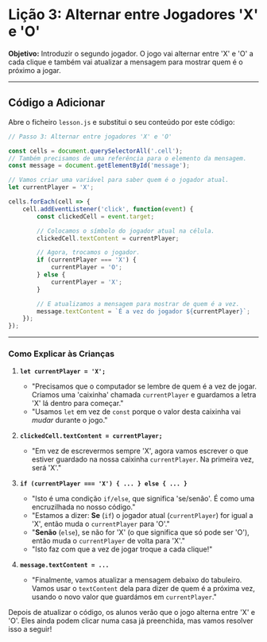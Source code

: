 # Lição 3: Alternar entre Jogadores 'X' e 'O'

**Objetivo:** Introduzir o segundo jogador. O jogo vai alternar entre 'X' e 'O' a cada clique e também vai atualizar a mensagem para mostrar quem é o próximo a jogar.

---

## Código a Adicionar


Abre o ficheiro `lesson.js` e substitui o seu conteúdo por este código:

```javascript
// Passo 3: Alternar entre jogadores 'X' e 'O'

const cells = document.querySelectorAll('.cell');
// Também precisamos de uma referência para o elemento da mensagem.
const message = document.getElementById('message');

// Vamos criar uma variável para saber quem é o jogador atual.
let currentPlayer = 'X';

cells.forEach(cell => {
    cell.addEventListener('click', function(event) {
        const clickedCell = event.target;

        // Colocamos o símbolo do jogador atual na célula.
        clickedCell.textContent = currentPlayer;

        // Agora, trocamos o jogador.
        if (currentPlayer === 'X') {
            currentPlayer = 'O';
        } else {
            currentPlayer = 'X';
        }

        // E atualizamos a mensagem para mostrar de quem é a vez.
        message.textContent = `É a vez do jogador ${currentPlayer}`;
    });
});
```

---

### Como Explicar às Crianças

1. **`let currentPlayer = 'X';`**
    * "Precisamos que o computador se lembre de quem é a vez de jogar. Criamos uma 'caixinha' chamada `currentPlayer` e guardamos a letra 'X' lá dentro para começar."
    * "Usamos `let` em vez de `const` porque o valor desta caixinha vai *mudar* durante o jogo."

2. **`clickedCell.textContent = currentPlayer;`**
    * "Em vez de escrevermos sempre 'X', agora vamos escrever o que estiver guardado na nossa caixinha `currentPlayer`. Na primeira vez, será 'X'."

3. **`if (currentPlayer === 'X') { ... } else { ... }`**
    * "Isto é uma condição `if/else`, que significa 'se/senão'. É como uma encruzilhada no nosso código."
    * "Estamos a dizer: **Se** (`if`) o jogador atual (`currentPlayer`) for igual a 'X', então muda o `currentPlayer` para 'O'."
    * "**Senão** (`else`), se não for 'X' (o que significa que só pode ser 'O'), então muda o `currentPlayer` de volta para 'X'."
    * "Isto faz com que a vez de jogar troque a cada clique!"

4. **`message.textContent = ...`**
    * "Finalmente, vamos atualizar a mensagem debaixo do tabuleiro. Vamos usar o `textContent` dela para dizer de quem é a próxima vez, usando o novo valor que guardámos em `currentPlayer`."

Depois de atualizar o código, os alunos verão que o jogo alterna entre 'X' e 'O'. Eles ainda podem clicar numa casa já preenchida, mas vamos resolver isso a seguir!
